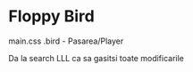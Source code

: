 Floppy Bird
=========
main.css .bird - Pasarea/Player

Da la search LLL ca sa gasitsi toate modificarile